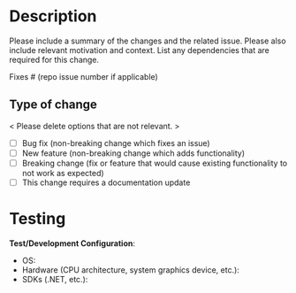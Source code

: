 # Description

Please include a summary of the changes and the related issue. Please also include relevant motivation and context. List any dependencies that are required for this change.

Fixes # (repo issue number if applicable)

## Type of change

\< Please delete options that are not relevant. \>

- [ ] Bug fix (non-breaking change which fixes an issue)
- [ ] New feature (non-breaking change which adds functionality)
- [ ] Breaking change (fix or feature that would cause existing functionality to not work as expected)
- [ ] This change requires a documentation update

# Testing

**Test/Development Configuration**:
* OS:
* Hardware (CPU architecture, system graphics device, etc.):
* SDKs (.NET, etc.):
